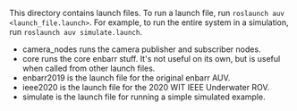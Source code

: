 This directory contains launch files. To run a launch file, run `roslaunch auv <launch_file.launch>`. For example,
to run the entire system in a simulation, run `roslaunch auv simulate.launch`. 

- camera_nodes runs the camera publisher and subscriber nodes.
- core runs the core enbarr stuff. It's not useful on its own, but is useful when called from other launch files.
- enbarr2019 is the launch file for the original enbarr AUV.
- ieee2020 is the launch file for the 2020 WIT IEEE Underwater ROV.
- simulate is the launch file for running a simple simulated example.